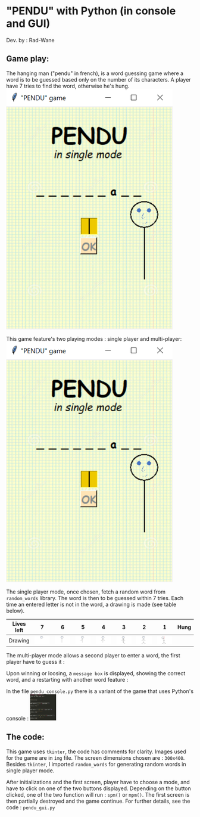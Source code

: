 # "PENDU" with Python (in console and GUI)

Dev. by : Rad-Wane  


## Game play:

The hanging man ("pendu" in french), is a word guessing game where a word is to be guessed based only on the number of its characters. A player have 7 tries to find the word, otherwise he's hung. 
![](/img/play.png)

This game feature's two playing modes : single player and multi-player:   
![](/img/play.png)

The single player mode, once chosen, fetch a random word from `random_words` library. The word is then to be guessed within 7 tries. Each time an entered letter is not in the word, a drawing is made (see table below). 

Lives left | 7 | 6 | 5 | 4 | 3 | 2 | 1 | Hung
:---------:|:-----:|:-----:|:-----:|:-----:|:-----:|:-----:|:-----:|:-----:
 Drawing   | ![](/img/11.png) | ![](/img/22.png) | ![](/img/33.png) | ![](/img/44.png) | ![](/img/55.png) | ![](/img/66.png) | ![](/img/77.png) 

The multi-player mode allows a second player to enter a word, the first player have to guess it :  
[](/img/mp1.png)

Upon winning or loosing, a `message box` is displayed, showing the correct word, and a restarting with another word feature : 
[](/img/final.png)

In the file `pendu_console.py` there is a variant of the game that uses Python's console :
<img src="/img/console.png" style="height: 70px; width:70px;"/>


## The code:

This game uses `tkinter`, the code has comments for clarity. Images used for the game are in `img` file. The screen dimensions chosen are : `300x400`. Besides `tkinter`, I imported `random_words` for generating random words in single player mode.

After initializations and the first screen, player have to choose a mode, and have to click on one of the two buttons displayed. Depending on the button clicked, one of the two function will run : `spm()` or `mpm()`. The first screen is then partially destroyed and the game continue. For further details, see the code : `pendu_gui.py`


